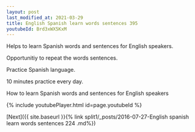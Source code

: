 ```yaml
---
layout: post
last_modified_at: 2021-03-29
title: English Spanish learn words sentences 395 
youtubeId: Brd3xWX5KxM
---
```

 
 
Helps to learn Spanish words and sentences for English speakers.

Opportunitiy to repeat the words sentences. 

Practice Spanish language. 
 
10 minutes practice every day. 
 
How to learn Spanish words and sentences for English speakers 
 
{% include youtubePlayer.html id=page.youtubeId %}
 
 
[Next]({{ site.baseurl }}{% link  split1/_posts/2016-07-27-English spanish learn words sentences 224 .md%})
 
